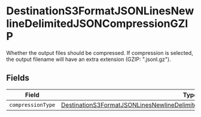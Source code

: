 # DestinationS3FormatJSONLinesNewlineDelimitedJSONCompressionGZIP

Whether the output files should be compressed. If compression is selected, the output filename will have an extra extension (GZIP: ".jsonl.gz").


## Fields

| Field                                                                                                                                                                                   | Type                                                                                                                                                                                    | Required                                                                                                                                                                                | Description                                                                                                                                                                             |
| --------------------------------------------------------------------------------------------------------------------------------------------------------------------------------------- | --------------------------------------------------------------------------------------------------------------------------------------------------------------------------------------- | --------------------------------------------------------------------------------------------------------------------------------------------------------------------------------------- | --------------------------------------------------------------------------------------------------------------------------------------------------------------------------------------- |
| `compressionType`                                                                                                                                                                       | [DestinationS3FormatJSONLinesNewlineDelimitedJSONCompressionGZIPCompressionType](../../models/shared/DestinationS3FormatJSONLinesNewlineDelimitedJSONCompressionGZIPCompressionType.md) | :heavy_minus_sign:                                                                                                                                                                      | N/A                                                                                                                                                                                     |
